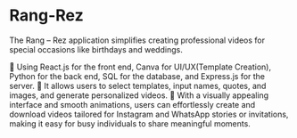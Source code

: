 # Rang-Rez
The Rang – Rez application simplifies creating professional videos for special occasions like birthdays and weddings. 


	Using React.js for the front end, Canva for UI/UX(Template Creation), Python for the back end, SQL for the database, and Express.js for the server.
	It allows users to select templates, input names, quotes, and images, and generate personalized videos. 
	With a visually appealing interface and smooth animations, users can effortlessly create and download videos tailored for Instagram and WhatsApp stories or invitations, making it easy for busy individuals to share meaningful moments.
